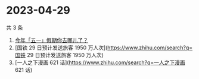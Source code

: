 # 2023-04-29

共 3 条

<!-- BEGIN -->
<!-- 最后更新时间 Sat Apr 29 2023 11:08:53 GMT+0800 (China Standard Time) -->

1. [今年「五一」假期你去哪儿了？](https://www.zhihu.com/search?q=今年「五一」假期你去哪儿了？)
1. [国铁 29 日预计发送旅客 1950 万人次](https://www.zhihu.com/search?q=国铁 29
   日预计发送旅客 1950 万人次)
1. [一人之下漫画 621 话](https://www.zhihu.com/search?q=一人之下漫画 621 话)

<!-- END -->
